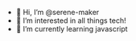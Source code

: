 - 👋 Hi, I’m @serene-maker
- 👀 I’m interested in all things tech!
- 🌱 I’m currently learning javascript


<!---
serene-maker/serene-maker is a ✨ special ✨ repository because its `README.md` (this file) appears on your GitHub profile.
You can click the Preview link to take a look at your changes.
--->
